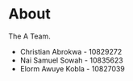 # About

The A Team.

<ul>

<li>Christian Abrokwa - 10829272</li>
<li>Nai Samuel Sowah  - 10835623</li>
<li>Elorm Awuye Kobla - 10827039</li>
</ul>
